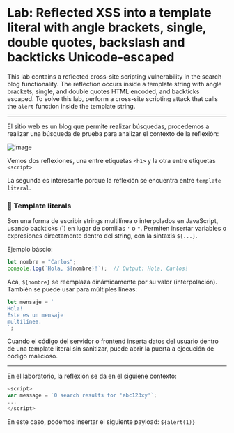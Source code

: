 # Lab: Reflected XSS into a template literal with angle brackets, single, double quotes, backslash and backticks Unicode-escaped

This lab contains a reflected cross-site scripting vulnerability in the search blog functionality. The reflection occurs inside a template string with angle brackets, single, and double quotes HTML encoded, and backticks escaped. To solve this lab, perform a cross-site scripting attack that calls the `alert` function inside the template string.

---

El sitio web es un blog que permite realizar búsquedas, procedemos a realizar una búsqueda de prueba para analizar el contexto de la reflexión:

![image](https://github.com/user-attachments/assets/126d5c60-3856-44a9-8e8f-0e2f7f108d12)

Vemos dos reflexiones, una entre etiquetas `<h1>` y la otra entre etiquetas `<script>`

La segunda es interesante porque la reflexión se encuentra entre `template literal`.

### 🧠 Template literals

Son una forma de escribir strings multilínea o interpolados en JavaScript, usando backticks (\`) en lugar de comillas `'` o `"`. Permiten insertar variables o expresiones directamente dentro del string, con la sintaxis `${...}`.

Ejemplo báscio:
```js
let nombre = "Carlos";
console.log(`Hola, ${nombre}!`);  // Output: Hola, Carlos!
```
Acá, `${nombre}` se reemplaza dinámicamente por su valor (interpolación).
También se puede usar para múltiples líneas:
```js
let mensaje = `
Hola!
Este es un mensaje
multilínea.
`;
```
Cuando el código del servidor o frontend inserta datos del usuario dentro de una template literal sin sanitizar, puede abrir la puerta a ejecución de código malicioso.

---

En el laboratorio, la reflexión se da en el siguiene contexto:
```js
<script>
var message = `0 search results for 'abc123xy'`;
...
</script>
```
En este caso, podemos insertar el siguiente payload: `${alert(1)}`


